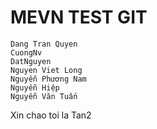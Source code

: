 # MEVN TEST GIT

```
Dang Tran Quyen
CuongNv
DatNguyen
Nguyen Viet Long
Nguyễn Phương Nam
Nguyễn Hiệp
Nguyễn Văn Tuấn
```

Xin chao toi la Tan2
